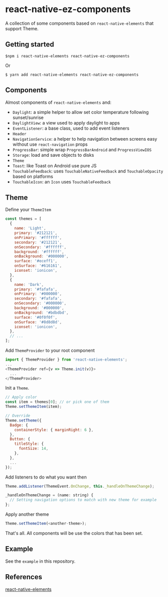 # react-native-ez-components

A collection of some components based on `react-native-elements` that support Theme.

## Getting started

`$npm i react-native-elements react-native-ez-components`

Or

`$ yarn add react-native-elements react-native-ez-components`

## Components

Almost components of `react-native-elements` and:

- `Daylight`: a simple helper to allow set color temperature following sunset/sunrise
- `DaylightView`: a view used to apply daylight to apps
- `EventListener`: a base class, used to add event listeners
- `Header`
- `NavigationService`: a helper to help navigation between screens easy without use `react-navigation` props
- `ProgressBar`: simple wrap `ProgressBarAndroid` and `ProgressViewIOS`
- `Storage`: load and save objects to disks
- `Theme`
- `Toast`: like Toast on Android use pure JS
- `TouchableFeedback`: uses `TouchableNativeFeedback` and `TouchableOpacity` based on platforms
- `TouchableIcon`: an `Icon` uses `TouchableFeedback`

## Theme

Define your `ThemeItem`

```javascript
const themes = [
  {
    name: 'Light',
    primary: '#212121',
    onPrimary: '#ffffff',
    secondary: '#212121',
    onSecondary: '#ffffff',
    background: '#ffffff',
    onBackground: '#000000',
    surface: '#eceff1',
    onSurface: '#616161',
    iconset: 'ionicon',
  },
  {
    name: 'Dark',
    primary: '#fafafa',
    onPrimary: '#000000',
    secondary: '#fafafa',
    onSecondary: '#000000',
    background: '#000000',
    onBackground: '#bdbdbd',
    surface: '#0f0f0f',
    onSurface: '#8d8d8d',
    iconset: 'ionicon',
  },
  // ...
];
```

Add `ThemeProvider` to your root component

```javascript
import { ThemeProvider } from 'react-native-elements';
...
<ThemeProvider ref={v => Theme.init(v)}>
  ...
</ThemeProvider>
```

Init a `Theme`.

```javascript
// Apply color
const item = themes[0]; // or pick one of them
Theme.setThemeItem(item);

// Override
Theme.setTheme({
  Badge: {
    containerStyle: { marginRight: 6 },
  },
  Button: {
    titleStyle: {
      fontSize: 14,
    },
  },
  ...
});

```

Add listeners to do what you want then

```javascript
Theme.addListener(ThemeEvent.OnChange, this._handleOnThemeChange);

_handleOnThemeChange = (name: string) {
  // Setting navigation options to match with new theme for example
};
```

Apply another theme

```javascript
Theme.setThemeItem(<another-theme>);
```

That's all. All components will be use the colors that has been set.

## Example

See the `example` in this repository.

## References

[react-native-elements](https://react-native-training.github.io/react-native-elements/docs/overview.html)
